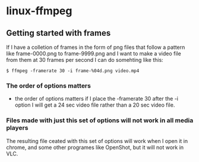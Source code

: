 # linux-ffmpeg


## Getting started with frames

If I have a colletion of frames in the form of png files that follow a pattern like frame-0000.png to frame-9999.png and I want to make a video file from them at 30 frames per second I can do somehting like this:

```
$ ffmpeg -framerate 30 -i frame-%04d.png video.mp4
```

### The order of options matters

* the order of options matters if I place the -framerate 30 after the -i option I will get a 24 sec video file rather than a 20 sec video file.

### Files made with just this set of options will not work in all media players

The resulting file ceated with this set of options will work when I open it in chrome, and some other programes like OpenShot, but it will not work in VLC.